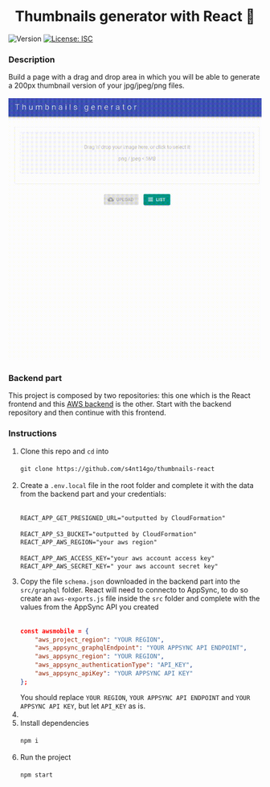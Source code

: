 <h1 align="center">Thumbnails generator with React 📢</h1>
<p>
  <img alt="Version" src="https://img.shields.io/badge/version-1.0.0-blue.svg?cacheSeconds=2592000" />
  <a href="#" target="_blank">
    <img alt="License: ISC" src="https://img.shields.io/badge/License-ISC-yellow.svg" />
  </a>
</p>

### Description

Build a page with a drag and drop area in which you will be able to generate a 200px thumbnail version of your jpg/jpeg/png files.<br /><br />
![alt text](./demo.gif)

### Backend part

This project is composed by two repositories: this one which is the React frontend and this [AWS backend](https://github.com/s4nt14go/thumbnails-aws) is the other. Start with the backend repository and then continue with this frontend.

### Instructions

1. Clone this repo and `cd` into<br /><br />
`git clone https://github.com/s4nt14go/thumbnails-react`<br /><br />
1. Create a `.env.local` file in the root folder and complete it with the data from the backend part and your credentials:<br /><br />
    ```shell script
    REACT_APP_GET_PRESIGNED_URL="outputted by CloudFormation"
    
    REACT_APP_S3_BUCKET="outputted by CloudFormation"
    REACT_APP_AWS_REGION="your aws region"
    
    REACT_APP_AWS_ACCESS_KEY="your aws account access key"
    REACT_APP_AWS_SECRET_KEY=" your aws account secret key"
    ```
1. Copy the file `schema.json` downloaded in the backend part into the `src/graphql` folder. React will need to connecto to AppSync, to do so create an `aws-exports.js` file inside the `src` folder and complete with the values from the AppSync API you created<br /><br />
    ```json
    const awsmobile = {
        "aws_project_region": "YOUR REGION",
        "aws_appsync_graphqlEndpoint": "YOUR APPSYNC API ENDPOINT",
        "aws_appsync_region": "YOUR REGION",
        "aws_appsync_authenticationType": "API_KEY",
        "aws_appsync_apiKey": "YOUR APPSYNC API KEY"
    };
    ```
   You should replace `YOUR REGION`, `YOUR APPSYNC API ENDPOINT` and `YOUR APPSYNC API KEY`, but let `API_KEY` as is.
1. 
1. Install dependencies<br /><br />
`npm i`<br /><br />
1. Run the project<br /><br />
`npm start` 
